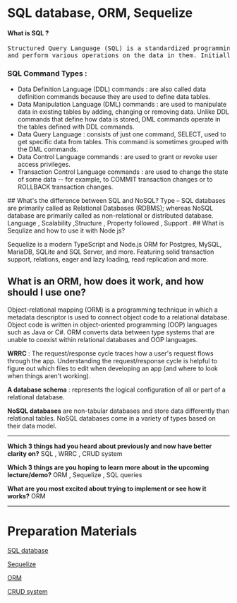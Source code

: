 # SQL database, ORM, Sequelize
#### What is SQL ?
<pre>Structured Query Language (SQL) is a standardized programming language that is used to manage relational databases
and perform various operations on the data in them. Initially created in the 1970s. </pre>

### SQL Command Types :
<ul>
  
<li>Data Definition Language (DDL) commands : are also called data definition commands because they are used to define data tables.</li>
<li>Data Manipulation Language (DML) commands : are used to manipulate data in existing tables by adding, changing or removing data. Unlike DDL commands that define how data is stored, DML commands operate in the tables defined with DDL commands.</li>
<li>Data Query Language : consists of just one command, SELECT, used to get specific data from tables. This command is sometimes grouped with the DML commands.</li>
<li>Data Control Language commands : are used to grant or revoke user access privileges.</li>
<li>Transaction Control Language commands : are used to change the state of some data -- for example, to COMMIT transaction changes or to ROLLBACK transaction changes.</li>
</ul>
## What's the difference between SQL  and NoSQL?
Type – SQL databases are primarily called as Relational Databases (RDBMS); whereas NoSQL database are primarily called as non-relational or distributed database. 
Language , Scalability  ,Structure , Property followed , Support .
## What is Sequlize and how to use it with Node js?

Sequelize is a modern TypeScript and Node.js ORM for Postgres, MySQL, MariaDB, SQLite and SQL Server, and more. Featuring solid transaction support, relations, eager and lazy loading, read replication and more.

## What is an ORM, how does it work, and how should I use one?

Object-relational mapping (ORM) is a programming technique in which a metadata descriptor is used to connect object code to a relational database. Object code is written in object-oriented programming (OOP) languages such as Java or C#. ORM converts data between type systems that are unable to coexist within relational databases and OOP languages.

**WRRC** : The request/response cycle traces how a user's request flows through the app. Understanding the request/response cycle is helpful to figure out which files to edit when developing an app (and where to look when things aren't working).

**A database schema** : represents the logical configuration of all or part of a relational database.

**NoSQL databases** are non-tabular databases and store data differently than relational tables. NoSQL databases come in a variety of types based on their data model.

---

**Which 3 things had you heard about previously and now have better clarity on?**
SQL , WRRC , CRUD system

**Which 3 things are you hoping to learn more about in the upcoming lecture/demo?**
ORM , Sequelize , SQL queries

**What are you most excited about trying to implement or see how it works?**
ORM

---

# Preparation Materials

[SQL database](https://www.techtarget.com/searchdatamanagement/definition/SQL)

[Sequelize](https://sequelize.org/)

[ORM]()

[CRUD system]()
